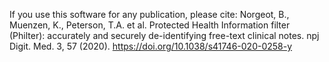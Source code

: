 If you use this software for any publication, please cite:
Norgeot, B., Muenzen, K., Peterson, T.A. et al. Protected Health Information filter (Philter): accurately and securely de-identifying free-text clinical notes. npj Digit. Med. 3, 57 (2020). https://doi.org/10.1038/s41746-020-0258-y
